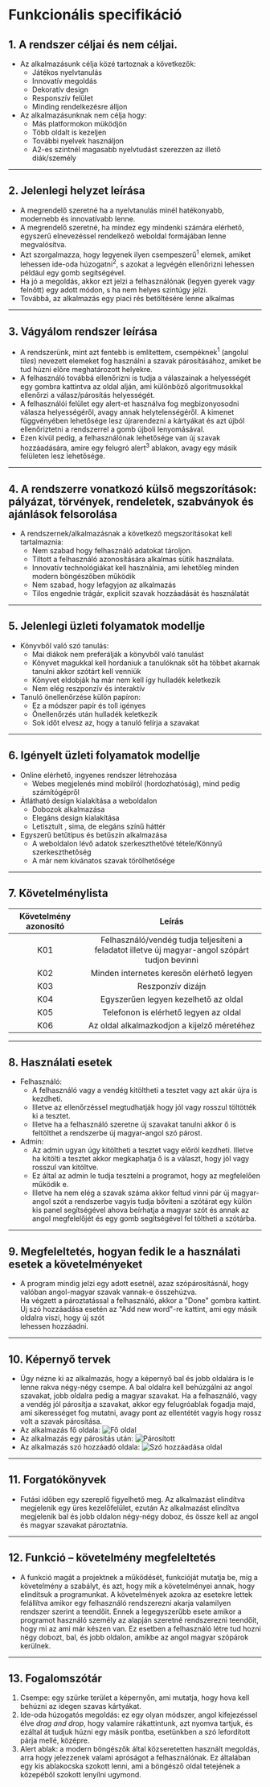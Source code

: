 # **Funkcionális specifikáció**
## 1. A rendszer céljai és nem céljai.
* Az alkalmazásunk célja közé tartoznak a következők:
    * Játékos nyelvtanulás
    * Innovatív megoldás
    * Dekoratív design
    * Responszív felület
    * Minding rendelkezésre álljon
* Az alkalmazásunknak nem célja hogy:
    * Más platformokon müködjön
    * Több oldalt is kezeljen
    * További nyelvek használjon
    * A2-es szintnél magasabb nyelvtudást szerezzen az illető diák/személy
---
## 2. Jelenlegi helyzet leírása
* A megrendelő szeretné ha a nyelvtanulás minél hatékonyabb, modernebb és innovatívabb lenne. 
* A megrendelő szeretné, ha mindez egy mindenki számára elérhető, egyszerű elnevezéssel rendelkező weboldal formájában lenne megvalósítva.
* Azt szorgalmazza, hogy legyenek ilyen csempeszerű<sup>1</sup> elemek, amiket lehessen ide-oda húzogatni<sup>2</sup>, s azokat a legvégén ellenőrizni lehessen például egy gomb segítségével. 
* Ha jó a megoldás, akkor ezt jelzi a felhasználónak (legyen gyerek vagy felnőtt) egy adott módon, s ha nem helyes szintúgy jelzi. 
* Továbbá, az alkalmazás egy piaci rés betöltésére lenne alkalmas
---
## 3. Vágyálom rendszer leírása
* A rendszerünk, mint azt fentebb is említettem, csempéknek<sup>1</sup> (angolul *tiles*) nevezett elemeket fog használni a szavak párosításához, amiket be tud húzni előre meghatározott helyekre. 
* A felhasználó továbbá ellenőrizni is tudja a válaszainak a helyességét egy gombra kattintva az oldal alján, ami különböző algoritmusokkal ellenőrzi a válasz/párosítás helyességét. 
* A felhasználói felület egy alert-et használva fog megbizonyosodni válasza helyességéről, avagy annak helytelenségéről. A kimenet függvényében lehetősége lesz újrarendezni a kártyákat és azt újból ellenőriztetni a rendszerrel a gomb újboli lenyomásával.
* Ezen kívül pedig, a felhasználónak lehetősége van új szavak hozzáadására, amire egy felugró alert<sup>3</sup> ablakon, avagy egy másik felületen lesz lehetősége.
---
## 4. A rendszerre vonatkozó külső megszorítások: pályázat, törvények, rendeletek, szabványok és ajánlások felsorolása
* A rendszernek/alkalmazásnak a következő megszorításokat kell tartalmaznia:
    * Nem szabad hogy felhasználó adatokat tároljon.
    * Tiltott a felhasználó azonosítására alkalmas sütik használata.
    * Innovatív technológiákat kell használnia, ami lehetőleg minden modern böngészőben működik
    * Nem szabad, hogy lefagyjon az alkalmazás
    * Tilos engednie trágár, explicit szavak hozzáadását és használatát
---
## 5. Jelenlegi üzleti folyamatok modellje
* Könyvből való szó tanulás:
    * Mai diákok nem preferálják a könyvből való tanulást
    * Könyvet magukkal kell hordaniuk a tanulóknak sőt ha többet akarnak tanulni akkor szótárt kell venniük
    * Könyvet eldobják ha már nem kell így hulladék keletkezik
    * Nem elég reszponzív és interaktív
* Tanuló önellenőrzése külön papíron:
    * Ez a módszer papír és toll igényes
    * Önellenőrzés után hulladék keletkezik
    * Sok időt elvesz az, hogy a tanuló felírja a szavakat
---
## 6. Igényelt üzleti folyamatok modellje
* Online elérhető, ingyenes rendszer létrehozása
    * Webes megjelenés mind mobilról (hordozhatóság), mind pedig számítógépről
* Átlátható design kialakítása a weboldalon
    * Dobozok alkalmazása
    * Elegáns design kialakítása
    * Letisztult , sima, de elegáns színű háttér
* Egyszerű betűtípus és betűszín alkalmazása
    * A weboldalon lévő adatok szerkeszthetővé tétele/Könnyű szerkeszthetőség
    * A már nem kívánatos szavak törölhetősége
---
## 7. Követelménylista
|Követelmény azonosító|      		      Leírás                      |
|        :----:       |			      :----:		          |
|         K01 	      |  Felhasználó/vendég tudja teljesíteni a feladatot illetve új magyar-angol szópárt tudjon bevinni |
|	  K02 	      |  Minden internetes keresőn elérhető legyen	  |
|	  K03 	      |  Reszponzív dizájn 				  |
|  	  K04 	      |  Egyszerűen legyen kezelhető az oldal		  |
|	  K05 	      |  Telefonon is elérhető legyen az oldal		  |
|	  K06 	      |  Az oldal alkalmazkodjon a kijelző méretéhez      |
---
## 8. Használati esetek
* Felhasználó:
    * A felhasználó vagy a vendég kitöltheti a tesztet vagy azt akár újra is kezdheti.
    * Illetve az ellenőrzéssel megtudhatják hogy jól vagy rosszul töltötték ki a tesztet.
    * Illetve ha a felhasználó szeretne új szavakat tanulni akkor ő is feltölthet a rendszerbe új magyar-angol szó párost.
* Admin:
    * Az admin ugyan úgy kitöltheti a tesztet vagy előröl kezdheti. Illetve ha kitölti a tesztet akkor megkaphatja ő is a választ, hogy jól vagy rosszul van kitöltve.
    * Ez által az admin le tudja tesztelni a programot, hogy az megfelelően működik e. 
    * Illetve ha nem elég a szavak száma akkor feltud vinni pár új magyar-angol szót a rendszerbe vagyis tudja bővíteni a szótárat egy külön kis panel segítségével ahova beírhatja a magyar szót és annak az angol megfelelőjét és egy gomb segítségével fel töltheti a szótárba.
---
## 9. Megfeleltetés, hogyan fedik le a használati esetek a követelményeket
* A program mindig jelzi egy adott esetnél, azaz szópárosításnál, hogy valóban angol-magyar szavak vannak-e összehúzva.<br> 
 Ha végzett a pároztatással a felhasználó, akkor a "Done" gombra kattint.<br>
 Új szó hozzáadása esetén az "Add new word"-re kattint, ami egy másik oldalra viszi, hogy új szót<br>
 lehessen hozzáadni.
 ---
## 10. Képernyő tervek
* Úgy nézne ki az alkalmazás, hogy a képernyő bal és jobb oldalára is le lenne rakva négy-négy csempe.
 A bal oldalra kell behúzgálni az angol szavakat, jobb oldalra pedig a magyar szavakat. Ha a felhasználó, vagy a vendég jól párosítja a szavakat, akkor egy felugróablak fogadja majd, ami sikerességet fog mutatni,
 avagy pont az ellentétét vagyis hogy rossz volt a szavak párosítása.
* Az alkalmazás fő oldala: ![Fő oldal](./resources/mainPage.png)
* Az alkalmazás egy párosítás után: ![Párosított](./resource/../resources/pairedPage.png)
* Az alkalmazás szó hozzáadó oldala: ![Szó hozzáadása oldal](./resources/newWordPage.png)
---
## 11. Forgatókönyvek
* Futási időben egy szereplő figyelhető meg. Az alkalmazást elindítva megjelenik egy üres kezelőfelület, ezután
Az alkalmazást elindítva megjelenik bal és jobb oldalon négy-négy
 doboz, és össze kell az angol és magyar szavakat pároztatnia.
---
## 12. Funkció – követelmény megfeleltetés
* A funkció magát a projektnek a működését, funkcióját mutatja be, míg a követelmény a szabályt, és azt, hogy
 mik a követelményei annak, hogy elindítsuk a programunkat. A követelmények azokra az esetekre lettek felállítva amikor
 egy felhasználó rendszerezni akarja valamilyen rendszer szerint a teendőit. Ennek a legegyszerűbb esete amikor a programot
 használó személy az alapján szeretné rendszerezni teendőit, hogy mi az ami már készen van. Ez esetben a felhasználó létre
 tud hozni négy dobozt, bal, és jobb oldalon, amikbe az angol magyar szópárok kerülnek.
---
## 13. Fogalomszótár
1. Csempe: egy szürke terület a képernyőn, ami mutatja, hogy hova kell behúzni az idegen szavas kártyákat.
2. Ide-oda húzogatós megoldás: ez egy olyan módszer, angol kifejezéssel élve *drag and drop*, hogy valamire rákattintunk, azt nyomva tartjuk, és ezáltal át tudjuk húzni egy másik pontba, esetünkben a szó lefordított párja mellé, középre.
3. Alert ablak: a modern böngészők által közseretetten használt megoldás, arra hogy jelezzenek valami apróságot a felhasználónak. Ez általában egy kis ablakocska szokott lenni, ami a böngésző oldal tetejének a közepéből szokott lenyílni ugymond.